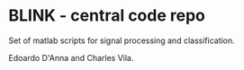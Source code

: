BLINK - central code repo
=====

Set of matlab scripts for signal processing and classification.

Edoardo D'Anna and Charles Vila.

